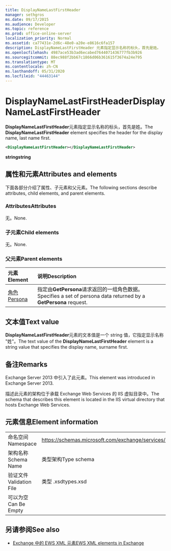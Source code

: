 ```yaml
---
title: DisplayNameLastFirstHeader
manager: sethgros
ms.date: 09/17/2015
ms.audience: Developer
ms.topic: reference
ms.prod: office-online-server
localization_priority: Normal
ms.assetid: ca77431e-2d6c-48e0-a20e-e8616c6fa157
description: DisplayNameLastFirstHeader 元素指定显示名称的标头，首先是姓。
ms.openlocfilehash: 4987ace53b3ad6ecabed7644071436777fb3b926
ms.sourcegitcommit: 88ec988f2bb67c1866d06b361615f3674a24e795
ms.translationtype: MT
ms.contentlocale: zh-CN
ms.lasthandoff: 05/31/2020
ms.locfileid: "44463144"
---
```

# <a name="displaynamelastfirstheader"></a><span data-ttu-id="0f677-103">DisplayNameLastFirstHeader</span><span class="sxs-lookup"><span data-stu-id="0f677-103">DisplayNameLastFirstHeader</span></span>

<span data-ttu-id="0f677-104">**DisplayNameLastFirstHeader**元素指定显示名称的标头，首先是姓。</span><span class="sxs-lookup"><span data-stu-id="0f677-104">The **DisplayNameLastFirstHeader** element specifies the header for the display name, last name first.</span></span> 
  
```xml
<DisplayNameLastFirstHeader></DisplayNameLastFirstHeader>
```

 <span data-ttu-id="0f677-105">**string**</span><span class="sxs-lookup"><span data-stu-id="0f677-105">**string**</span></span>
## <a name="attributes-and-elements"></a><span data-ttu-id="0f677-106">属性和元素</span><span class="sxs-lookup"><span data-stu-id="0f677-106">Attributes and elements</span></span>

<span data-ttu-id="0f677-107">下面各部分介绍了属性、子元素和父元素。</span><span class="sxs-lookup"><span data-stu-id="0f677-107">The following sections describe attributes, child elements, and parent elements.</span></span>
  
### <a name="attributes"></a><span data-ttu-id="0f677-108">Attributes</span><span class="sxs-lookup"><span data-stu-id="0f677-108">Attributes</span></span>

<span data-ttu-id="0f677-109">无。</span><span class="sxs-lookup"><span data-stu-id="0f677-109">None.</span></span>
  
### <a name="child-elements"></a><span data-ttu-id="0f677-110">子元素</span><span class="sxs-lookup"><span data-stu-id="0f677-110">Child elements</span></span>

<span data-ttu-id="0f677-111">无。</span><span class="sxs-lookup"><span data-stu-id="0f677-111">None.</span></span>
  
### <a name="parent-elements"></a><span data-ttu-id="0f677-112">父元素</span><span class="sxs-lookup"><span data-stu-id="0f677-112">Parent elements</span></span>

|<span data-ttu-id="0f677-113">**元素**</span><span class="sxs-lookup"><span data-stu-id="0f677-113">**Element**</span></span>|<span data-ttu-id="0f677-114">**说明**</span><span class="sxs-lookup"><span data-stu-id="0f677-114">**Description**</span></span>|
|:-----|:-----|
|[<span data-ttu-id="0f677-115">角色</span><span class="sxs-lookup"><span data-stu-id="0f677-115">Persona</span></span>](persona.md) <br/> |<span data-ttu-id="0f677-116">指定由**GetPersona**请求返回的一组角色数据。</span><span class="sxs-lookup"><span data-stu-id="0f677-116">Specifies a set of persona data returned by a **GetPersona** request.</span></span>  <br/> |
   
## <a name="text-value"></a><span data-ttu-id="0f677-117">文本值</span><span class="sxs-lookup"><span data-stu-id="0f677-117">Text value</span></span>

<span data-ttu-id="0f677-118">**DisplayNameLastFirstHeader**元素的文本值是一个 string 值，它指定显示名称 "姓"。</span><span class="sxs-lookup"><span data-stu-id="0f677-118">The text value of the **DisplayNameLastFirstHeader** element is a string value that specifies the display name, surname first.</span></span> 
  
## <a name="remarks"></a><span data-ttu-id="0f677-119">备注</span><span class="sxs-lookup"><span data-stu-id="0f677-119">Remarks</span></span>

<span data-ttu-id="0f677-120">Exchange Server 2013 中引入了此元素。</span><span class="sxs-lookup"><span data-stu-id="0f677-120">This element was introduced in Exchange Server 2013.</span></span>
  
<span data-ttu-id="0f677-121">描述此元素的架构位于承载 Exchange Web Services 的 IIS 虚拟目录中。</span><span class="sxs-lookup"><span data-stu-id="0f677-121">The schema that describes this element is located in the IIS virtual directory that hosts Exchange Web Services.</span></span>
  
## <a name="element-information"></a><span data-ttu-id="0f677-122">元素信息</span><span class="sxs-lookup"><span data-stu-id="0f677-122">Element information</span></span>

|||
|:-----|:-----|
|<span data-ttu-id="0f677-123">命名空间</span><span class="sxs-lookup"><span data-stu-id="0f677-123">Namespace</span></span>  <br/> |https://schemas.microsoft.com/exchange/services/2006/types  <br/> |
|<span data-ttu-id="0f677-124">架构名称</span><span class="sxs-lookup"><span data-stu-id="0f677-124">Schema Name</span></span>  <br/> |<span data-ttu-id="0f677-125">类型架构</span><span class="sxs-lookup"><span data-stu-id="0f677-125">Type schema</span></span>  <br/> |
|<span data-ttu-id="0f677-126">验证文件</span><span class="sxs-lookup"><span data-stu-id="0f677-126">Validation File</span></span>  <br/> |<span data-ttu-id="0f677-127">类型 .xsd</span><span class="sxs-lookup"><span data-stu-id="0f677-127">types.xsd</span></span>  <br/> |
|<span data-ttu-id="0f677-128">可以为空</span><span class="sxs-lookup"><span data-stu-id="0f677-128">Can Be Empty</span></span>  <br/> ||
   
## <a name="see-also"></a><span data-ttu-id="0f677-129">另请参阅</span><span class="sxs-lookup"><span data-stu-id="0f677-129">See also</span></span>

- [<span data-ttu-id="0f677-130">Exchange 中的 EWS XML 元素</span><span class="sxs-lookup"><span data-stu-id="0f677-130">EWS XML elements in Exchange</span></span>](ews-xml-elements-in-exchange.md)

